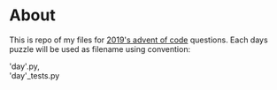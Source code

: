 # About
This is repo of my files for [2019's advent of code](https://adventofcode.com/2019/)  questions.
Each days puzzle will be used as filename using convention:

'day'.py,  
'day'_tests.py

